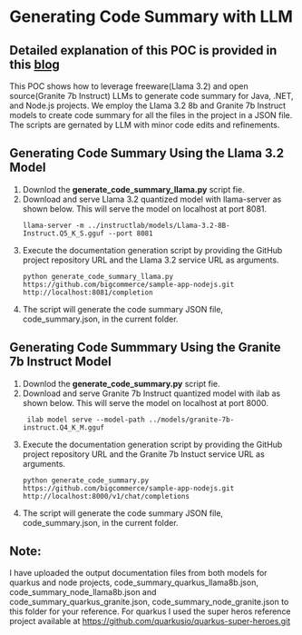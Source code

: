 # Generating Code Summary with LLM

## Detailed explanation of this POC is provided in this [blog](https://medium.com/@ahilanp/enhancing-stability-and-maintainability-of-legacy-apps-with-gen-ai-4e35bc382671) ##

This POC shows how to leverage freeware(Llama 3.2) and open source(Granite 7b Instruct) LLMs to generate code summary for Java, .NET, and Node.js projects. We employ the Llama 3.2 8b and Granite 7b Instruct models to create code summary for all the files in the project in a JSON file. The scripts are gernated by LLM with minor code edits and refinements.

## Generating Code Summary Using the Llama 3.2 Model

1. Downlod the **generate_code_summary_llama.py** script fie.
2. Download and serve Llama 3.2 quantized model with llama-server as shown below. This will serve the model on localhost at port 8081. 
     ```
     llama-server -m ../instructlab/models/Llama-3.2-8B-Instruct.Q5_K_S.gguf --port 8081
     ```
3. Execute the documentation generation script by providing the GitHub project repository URL and the Llama 3.2 service URL as arguments.
     ```
     python generate_code_summary_llama.py https://github.com/bigcommerce/sample-app-nodejs.git http://localhost:8081/completion
     ```
4. The script will generate the code summary JSON file, code_summary.json, in the current folder.
   
## Generating Code Summmary Using the Granite 7b Instruct Model

1. Downlod the **generate_code_summary.py** script fie.
2. Download and serve Granite 7b Instruct quantized model with ilab as shown below. This will serve the model on localhost at port 8000. 
     ```
      ilab model serve --model-path ../models/granite-7b-instruct.Q4_K_M.gguf
     ```
3. Execute the documentation generation script by providing the GitHub project repository URL and the Granite 7b Instuct service URL as arguments.
     ```
     python generate_code_summary.py https://github.com/bigcommerce/sample-app-nodejs.git http://localhost:8000/v1/chat/completions
     ```
4. The script will generate the code summary JSON file, code_summary.json, in the current folder.

## Note:
I have uploaded the output documentation files from both models for quarkus and node projects, code_summary_quarkus_llama8b.json, code_summary_node_llama8b.json and code_summary_quarkus_granite.json, code_summary_node_granite.json to this folder for your reference. For quarkus I used the super heros reference project available at https://github.com/quarkusio/quarkus-super-heroes.git

